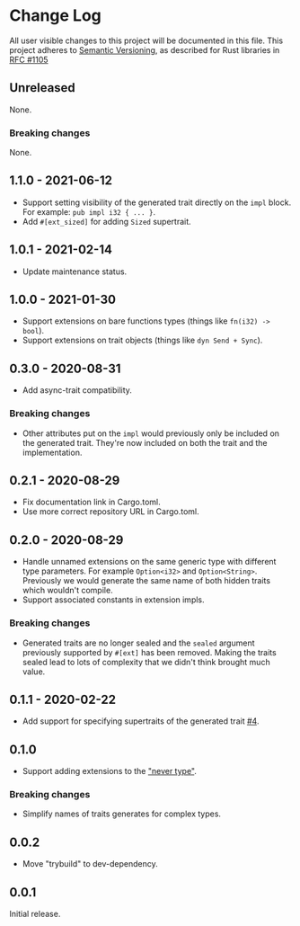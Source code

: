 # Change Log

All user visible changes to this project will be documented in this file.
This project adheres to [Semantic Versioning](http://semver.org/), as described
for Rust libraries in [RFC #1105](https://github.com/rust-lang/rfcs/blob/master/text/1105-api-evolution.md)

## Unreleased

None.

### Breaking changes

None.

## 1.1.0 - 2021-06-12

- Support setting visibility of the generated trait directly on the `impl`
  block. For example: `pub impl i32 { ... }`.
- Add `#[ext_sized]` for adding `Sized` supertrait.

## 1.0.1 - 2021-02-14

- Update maintenance status.

## 1.0.0 - 2021-01-30

- Support extensions on bare functions types (things like `fn(i32) -> bool`).
- Support extensions on trait objects (things like `dyn Send + Sync`).

## 0.3.0 - 2020-08-31

- Add async-trait compatibility.

### Breaking changes

- Other attributes put on the `impl` would previously only be included on the generated trait. They're now included on both the trait and the implementation.

## 0.2.1 - 2020-08-29

- Fix documentation link in Cargo.toml.
- Use more correct repository URL in Cargo.toml.

## 0.2.0 - 2020-08-29

- Handle unnamed extensions on the same generic type with different type parameters. For example `Option<i32>` and `Option<String>`. Previously we would generate the same name of both hidden traits which wouldn't compile.
- Support associated constants in extension impls.

### Breaking changes

- Generated traits are no longer sealed and the `sealed` argument previously supported by `#[ext]` has been removed. Making the traits sealed lead to lots of complexity that we didn't think brought much value.

## 0.1.1 - 2020-02-22

- Add support for specifying supertraits of the generated trait [#4](https://github.com/davidpdrsn/extend/pull/4).

## 0.1.0

- Support adding extensions to the ["never type"](https://doc.rust-lang.org/std/primitive.never.html).

### Breaking changes

- Simplify names of traits generates for complex types.

## 0.0.2

- Move "trybuild" to dev-dependency.

## 0.0.1

Initial release.

